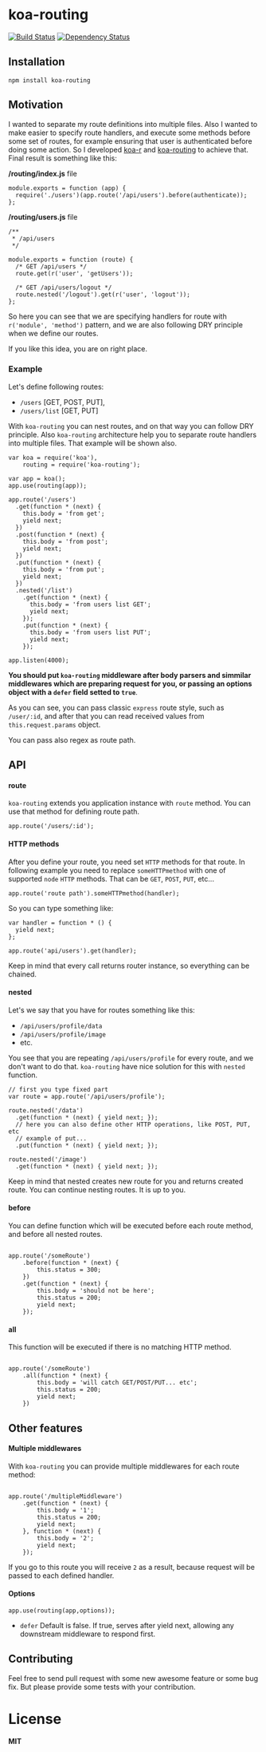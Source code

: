 koa-routing
================
[![Build Status](https://travis-ci.org/ivpusic/koa-routing.svg?branch=master)](https://travis-ci.org/ivpusic/koa-routing)
[![Dependency Status](https://gemnasium.com/ivpusic/koa-routing.svg)](https://gemnasium.com/ivpusic/koa-routing)
## Installation
```
npm install koa-routing
```

## Motivation

I wanted to separate my route definitions into multiple files. Also I wanted to make easier to specify route handlers, and execute some methods before some set of routes, for example ensuring that user is authenticated before doing some action. So I developed [koa-r](https://github.com/ivpusic/koa-r) and [koa-routing](https://github.com/ivpusic/koa-routing) to achieve that. Final result is something like this:

**/routing/index.js** file
```
module.exports = function (app) {
  require('./users')(app.route('/api/users').before(authenticate));
};
```

**/routing/users.js** file
```
/**
 * /api/users
 */

module.exports = function (route) {
  /* GET /api/users */
  route.get(r('user', 'getUsers'));
  
  /* GET /api/users/logout */
  route.nested('/logout').get(r('user', 'logout'));
};
```

So here you can see that we are specifying handlers for route with ``r('module', 'method')`` pattern, and we are also following DRY principle when we define our routes.

If you like this idea, you are on right place.

### Example

Let's define following routes:
- ``/users`` [GET, POST, PUT],
- ``/users/list`` [GET, PUT]

With ``koa-routing`` you can nest routes, and on that way you can follow DRY principle.
Also ``koa-routing`` architecture help you to separate route handlers into multiple files. That example will be shown also.

```
var koa = require('koa'),
	routing = require('koa-routing');

var app = koa();
app.use(routing(app));

app.route('/users')
  .get(function * (next) {
    this.body = 'from get';
    yield next;
  })
  .post(function * (next) {
    this.body = 'from post';
    yield next;
  })
  .put(function * (next) {
    this.body = 'from put';
    yield next;
  })
  .nested('/list')
    .get(function * (next) {
      this.body = 'from users list GET';
      yield next;
    });
    .put(function * (next) {
      this.body = 'from users list PUT';
      yield next;
    });
  
app.listen(4000);
```
**You should put ``koa-routing`` middleware after body parsers and simmilar middlewares which are preparing request for you, or passing an options object with a ``defer`` field setted to ``true``**.

As you can see, you can pass classic ``express`` route style, such as ``/user/:id``, and after that you can read received values from ``this.request.params`` object.

You can pass also regex as route path.

## API

#### route
``koa-routing`` extends you application instance with ``route`` method.
You can use that method for defining route path.

```
app.route('/users/:id');
```

#### HTTP methods

After you define your route, you need set ``HTTP`` methods for that route. 
In following example you need to replace ``someHTTPmethod`` with one of supported
``node`` ``HTTP`` methods. That can be ``GET``, ``POST``, ``PUT``, etc...

```
app.route('route path').someHTTPmethod(handler);
```

So you can type something like:
```
var handler = function * () {
  yield next;
};

app.route('api/users').get(handler);
```

Keep in mind that every call returns router instance, so everything can be chained.

#### nested

Let's we say that you have for routes something like this:
- ``/api/users/profile/data``
- ``/api/users/profile/image``
- etc.

You see that you are repeating ``/api/users/profile`` for every route, and we don't want to do that.
``koa-routing`` have nice solution for this with ``nested`` function.

```
// first you type fixed part
var route = app.route('/api/users/profile');

route.nested('/data')
  .get(function * (next) { yield next; });
  // here you can also define other HTTP operations, like POST, PUT, etc
  // example of put...
  .put(function * (next) { yield next; });

route.nested('/image')
  .get(function * (next) { yield next; });
```

Keep in mind that nested creates new route for you and returns created route. You can continue nesting routes. It is up to you.

#### before

You can define function which will be executed before each route method, and before all nested routes.
```

app.route('/someRoute')
	.before(function * (next) {
		this.status = 300;
	})
	.get(function * (next) {
		this.body = 'should not be here';
		this.status = 200;
		yield next;
	});
```

#### all

This function will be executed if there is no matching HTTP method.
```

app.route('/someRoute')
	.all(function * (next) {
		this.body = 'will catch GET/POST/PUT... etc';
		this.status = 200;
		yield next;
	})
```

## Other features

#### Multiple middlewares

With ``koa-routing`` you can provide multiple middlewares for each route method:
```

app.route('/multipleMiddleware')
	.get(function * (next) {
		this.body = '1';
		this.status = 200;
		yield next;
	}, function * (next) {
		this.body = '2';
		yield next;
	});
```

If you go to this route you will receive ``2`` as a result, because request will be passed 
to each defined handler.

#### Options

```
app.use(routing(app,options));
```

* ``defer`` Default is false. If true, serves after yield next, allowing any downstream middleware to respond first.

## Contributing

Feel free to send pull request with some new awesome feature or some bug fix.
But please provide some tests with your contribution.

# License
**MIT**

